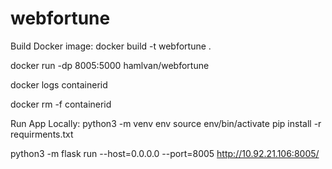 # webfortune


Build Docker image:
docker build -t webfortune .

docker run -dp 8005:5000 hamlvan/webfortune

docker logs containerid

docker rm -f containerid


Run App Locally:
python3 -m venv env
source env/bin/activate
pip install -r requirments.txt

python3 -m flask run --host=0.0.0.0 --port=8005
http://10.92.21.106:8005/
